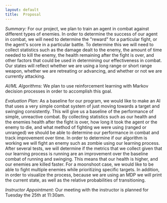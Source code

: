 ```yaml
---
layout:	default
title:	Proposal
---
```


_Summary:_
	For our project, we plan to train an agent in combat against different types of enemies. In order to determine the success of our agent in combat, we will need to determine the "reward" for a particular fight, or the agent's score in a particular battle. To determine this we will need to collect statistics such as the damage dealt to the enemy, the amount of time needed to kill the enemy, the health remaining after the fight is over, and other factors that could be used in determining our effectiveness in combat. Our states will reflect whether we are using a long range or short range weapon, whether we are retreating or advancing, and whether or not we are currently attacking.


_AI/ML Algorithms:_
	We plan to use reinforcement learning with Markov decision processes in order to accomplish this goal.


_Evaluation Plan:_
	As a baseline for our program, we would like to make an AI that uses a very simple combat system of just moving towards a target and swinging consistently. This will give us a baseline of the performance of simple, unreactive combat. By collecting statistics such as our health and the enemies health after the fight is over, how long it took the agent or the enemy to die, and what method of fighting we were using (ranged or unranged) we should be able to determine our performance in combat and track improvement over time.
	In order to determine if our algorithm is working we will fight an enemy such as zombie using our learning process. After several tests, we will determine if the metrics that we collect given that our learning process is running are an improvement over the baseline combat of running and swinging. This means that our health is higher, and our enemies are killed faster. For a moonshoot case, we would like to be able to fight multiple enemies while prioritizing specific targets. In addition, in order to visualize the process, because we are using an MDP we will print the current state, as well as the relative probabilities of transitioning.

_Instructor Appointment:_
	Our meeting with the instructor is planned for Tuesday the 25th at 11:30am.
